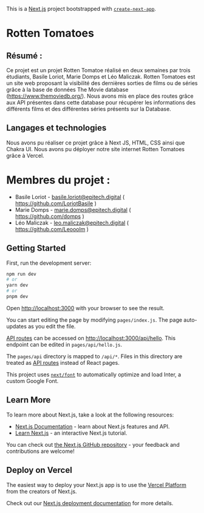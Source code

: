 This is a [Next.js](https://nextjs.org/) project bootstrapped with [`create-next-app`](https://github.com/vercel/next.js/tree/canary/packages/create-next-app).

# Rotten Tomatoes 

## Résumé : 
Ce projet est un projet Rotten Tomatoe réalisé en deux semaines par trois étudiants, Basile Loriot, Marie Domps et Léo Maliczak. 
Rotten Tomatoes est un site web proposant la visibilité	des dernières sorties de films ou de séries grâce à la base de données The Movie database (https://www.themoviedb.org/).
Nous avons mis en place des routes grâce aux API présentes dans cette database pour récupérer les informations des différents films et des différentes séries présents sur la Database. 



## Langages et technologies 
Nous avons pu réaliser ce projet grâce à Next JS, HTML, CSS ainsi que Chakra UI.
Nous avons pu déployer notre site internet Rotten Tomatoes grâce à Vercel.




# Membres du projet :
* Basile Loriot - basile.loriot@epitech.digital ( https://github.com/LoriotBasile )
* Marie Domps - marie.domps@epitech.digital ( https://github.com/domps )
* Léo Maliczak - leo.maliczak@epitech.digital ( https://github.com/Leooolm )



## Getting Started

First, run the development server:

```bash
npm run dev
# or
yarn dev
# or
pnpm dev
```

Open [http://localhost:3000](http://localhost:3000) with your browser to see the result.

You can start editing the page by modifying `pages/index.js`. The page auto-updates as you edit the file.

[API routes](https://nextjs.org/docs/api-routes/introduction) can be accessed on [http://localhost:3000/api/hello](http://localhost:3000/api/hello). This endpoint can be edited in `pages/api/hello.js`.

The `pages/api` directory is mapped to `/api/*`. Files in this directory are treated as [API routes](https://nextjs.org/docs/api-routes/introduction) instead of React pages.

This project uses [`next/font`](https://nextjs.org/docs/basic-features/font-optimization) to automatically optimize and load Inter, a custom Google Font.

## Learn More

To learn more about Next.js, take a look at the following resources:

- [Next.js Documentation](https://nextjs.org/docs) - learn about Next.js features and API.
- [Learn Next.js](https://nextjs.org/learn) - an interactive Next.js tutorial.

You can check out [the Next.js GitHub repository](https://github.com/vercel/next.js/) - your feedback and contributions are welcome!

## Deploy on Vercel

The easiest way to deploy your Next.js app is to use the [Vercel Platform](https://vercel.com/new?utm_medium=default-template&filter=next.js&utm_source=create-next-app&utm_campaign=create-next-app-readme) from the creators of Next.js.

Check out our [Next.js deployment documentation](https://nextjs.org/docs/deployment) for more details.
